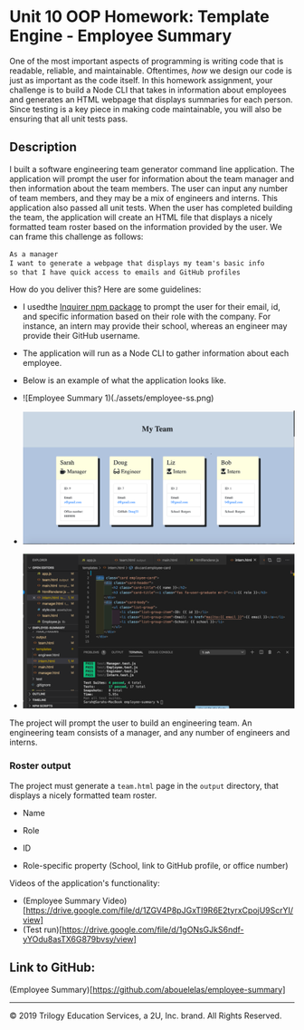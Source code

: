 # Unit 10 OOP Homework: Template Engine - Employee Summary

One of the most important aspects of programming is writing code that is readable, reliable, and maintainable. Oftentimes, *how* we design our code is just as important as the code itself. In this homework assignment, your challenge is to build a Node CLI that takes in information about employees and generates an HTML webpage that displays summaries for each person. Since testing is a key piece in making code maintainable, you will also be ensuring that all unit tests pass.


## Description

I built a software engineering team generator command line application. The application will prompt the user for information about the team manager and then information about the team members. The user can input any number of team members, and they may be a mix of engineers and interns. This application also passed all unit tests. When the user has completed building the team, the application will create an HTML file that displays a nicely formatted team roster based on the information provided by the user. We can frame this challenge as follows:

```
As a manager
I want to generate a webpage that displays my team's basic info
so that I have quick access to emails and GitHub profiles
```

How do you deliver this? Here are some guidelines:

* I usedthe  [Inquirer npm package](https://github.com/SBoudrias/Inquirer.js/) to prompt the user for their email, id, and specific information based on their role with the company. For instance, an intern may provide their school, whereas an engineer may provide their GitHub username.

* The application will run as a Node CLI to gather information about each employee.

* Below is an example of what the application looks like. 

* ![Employee Summary 1)(./assets/employee-ss.png)
* ![Employee Summary 2](./assets/Employee-SummarySS2.png)
* ![Employee Summary 3](./assets/Employee-SummarySS-test-run.png)


The project will prompt the user to build an engineering team. An engineering
team consists of a manager, and any number of engineers and interns.

### Roster output

The project must generate a `team.html` page in the `output` directory, that displays a nicely formatted team roster. 
  * Name

  * Role

  * ID

  * Role-specific property (School, link to GitHub profile, or office number)

Videos of the application's functionality:
 * (Employee Summary Video)[https://drive.google.com/file/d/1ZGV4P8pJGxTI9R6E2tyrxCpojU9ScrYI/view]
  * (Test run)[https://drive.google.com/file/d/1gONsGJkS6ndf-yYOdu8asTX6G879bvsy/view]

## Link to GitHub:
(Employee Summary)[https://github.com/abouelelas/employee-summary]





- - -
© 2019 Trilogy Education Services, a 2U, Inc. brand. All Rights Reserved.
